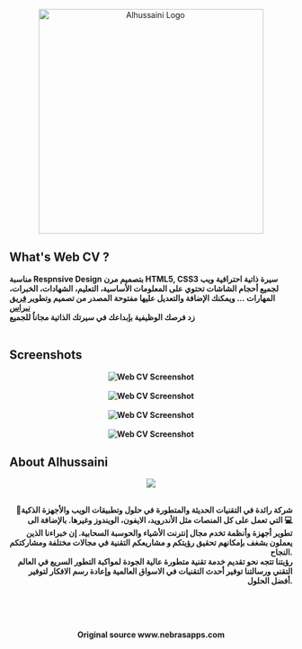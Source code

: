 <p align="center">
    <img width="400" height="auto" src="Public/images/Logo.png" alt="Alhussaini Logo" /> 
</p>

## What's Web CV ?
<b>
   ‫
   ‫سيرة ذاتية احترافية ويب HTML5, CSS3 بتصميم مرن Respnsive Design مناسبة لجميع أحجام الشاشات تحتوي على المعلومات الأساسية، التعليم، الشهادات، الخبرات، المهارات ... ويمكنك الإضافة والتعديل عليها مفتوحة المصدر من تصميم وتطوير <a href="https://nebrasapps.com">فريق نبراس </a>
   <br>
  زد فرصك الوظيفية بإبداعك في سيرتك الذاتية مجاناُ للجميع
</b></br></br>

## Screenshots 

<b>
<p align="center">
    <img width="auto" height="auto" src="Public/images/1.png" alt="Web CV Screenshot" /> 
   <br><br>
    <img width="auto" height="auto" src="Public/images/2.png" alt="Web CV Screenshot" /> 
   <br><br>
    <img width="auto" height="auto" src="Public/images/3.png" alt="Web CV Screenshot" /> 
   <br><br>
    <img width="auto" height="auto" src="Public/images/4.png" alt="Web CV Screenshot" />

</p>

## About Alhussaini 

<p align="center">
  <b></b>
<img src="Public/images/Logo.png" />
</br></br>
</p>
<p align="right">
<b>
شركة رائدة في التقنيات الحديثة والمتطورة في حلول وتطبيقات الويب والأجهزة الذكية📱💻 التي تعمل على كل المنصات مثل الأندرويد، الايفون، الويندوز وغيرها. بالإضافة الى تطوير أجهزة وأنظمة تخدم مجال إنترنت الأشياء والحوسبة السحابية. إن خبراءنا الذين يعملون بشغف بإمكانهم تحقيق رؤيتكم و مشاريعكم التقنية في مجالات مختلفة ومشاركتكم النجاح.</br>
رؤيتنا تتجه نحو تقديم خدمة تقنية متطورة عالية الجودة لمواكبة التطور السريع في العالم التقني ورسالتنا توفير أحدث التقنيات في الاسواق العالمية وإعادة رسم الافكار لتوفير أفضل الحلول.
</b>
</p>
</br></br></br>

<p align="center">   
Original source www.nebrasapps.com
</p>
